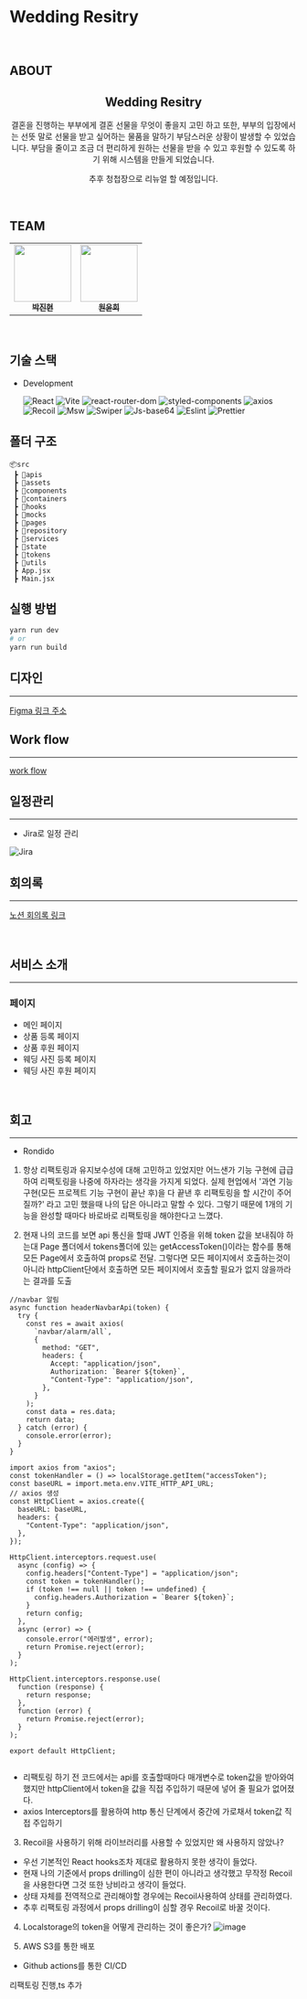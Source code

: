# Wedding Resitry

<br />

## ABOUT

<div align='center'>
    <h2> Wedding Resitry</h2>  
    <p>결혼을 진행하는 부부에게 결혼 선물을 무엇이 좋을지 고민 하고 또한, 부부의 입장에서는 선뜻 말로 선물을 받고 싶어하는 물품을 말하기 부담스러운 상황이 발생할 수 있었습니다.
부담을 줄이고 조금 더 편리하게 원하는 선물을 받을 수 있고 후원할 수 있도록 하기 위해 시스템을 만들게 되었습니다.</p>
    <p>추후 청첩장으로 리뉴얼 할 예정입니다.</p>
    <br />    
</div>

## TEAM

<div align='center'>
<table> 
  <tbody>
    <tr>            
       <td align="center"><a href="https://github.com/rondido"><img src="https://avatars.githubusercontent.com/u/55516901?v=4" width="100px;" alt=""/><br /><sub><b>박진현</b></sub></a><br /></td>
       <td align="center"><a href="https://github.com/YunHeeW"><img src="https://avatars.githubusercontent.com/u/102518144?v=4" width="100px;" alt=""/><br /><sub><b>원윤희</b></sub></a><br /></td>            
    </tr>
  </tbody>
</table>
</div>

<br />

## 기술 스택

- Development

  ![React](https://img.shields.io/badge/React-18.2.0-1E90FF?logo=React)
  ![Vite](https://img.shields.io/badge/Vite-4.1.0-C8C8FF?logo=Vite)
  ![react-router-dom](https://img.shields.io/badge/react--router-6.14.1-CA4245?logo=reactRouter)
  ![styled-components](https://img.shields.io/badge/styled--components%2Fcss-1.12.0-28A745?logo=styled-components)
  ![axios](https://img.shields.io/badge/axios-1.4.0-%23671DDF?logo=axios)
  ![Recoil](https://img.shields.io/badge/Recoil--0.7.7-1E90FF?logo=Recoil)
  ![Msw](https://img.shields.io/badge/Msw--1.1.0-FF8C8C?logo=Msw)
  ![Swiper](https://img.shields.io/badge/Swiper--9.1.0-0064FF?logo=Swiper)
  ![Js-base64](https://img.shields.io/badge/Js-base64--3.7.5-FFB400?logo=Js-base64)
  ![Eslint](https://img.shields.io/badge/Eslint--8.35.0-7B68EE?logo=Eslint)
  ![Prettier](https://img.shields.io/badge/Prettier--2.8.8-483D8B?logo=Prettier)

## 폴더 구조

```
📦src
 ┣ 📂apis
 ┣ 📂assets
 ┣ 📂components
 ┣ 📂containers
 ┣ 📂hooks
 ┣ 📂mocks
 ┣ 📂pages
 ┣ 📂repository
 ┣ 📂services 
 ┣ 📂state
 ┣ 📂tokens
 ┣ 📂utils
 ┣ App.jsx
 ┣ Main.jsx

```

## 실행 방법

```bash
yarn run dev
# or
yarn run build

```

## 디자인

---

<p><a href="https://www.figma.com/file/SOfzSbhZvdaFUsZ0j7LYvR/wedding-registry?node-id=501%3A2962&t=tSYXjYRKPVBnvgc0-0">Figma 링크 주소</a>
</p>

## Work flow

---

<p><a href="https://whimsical.com/wedding-AXkPY3swAd2tK6g4pmPmAr">work flow</a></p>

## 일정관리

---

- Jira로 일정 관리

![Jira](https://github.com/Wedding-Registry/Front/assets/55516901/deb1cef5-3be2-4874-9af5-054a09d1c4a0)

## 회의록

---

<p><a href="https://shell-barnacle-687.notion.site/TEAM-A-67efc05b8c2244ad8e438f22da89423e">노션 회의록 링크</a></p>

<br/>

## 서비스 소개

---

### 페이지

- 메인 페이지
- 상품 등록 페이지
- 상품 후원 페이지
- 웨딩 사진 등록 페이지
- 웨딩 사진 후원 페이지

<br />

## 회고

---

- Rondido

1. 항상 리팩토링과 유지보수성에 대해 고민하고 있었지만 어느샌가 기능 구현에 급급하여 리팩토링을 나중에 하자라는 생각을 가지게 되었다. 실제 현업에서 '과연 기능 구현(모든 프로젝트 기능 구현이 끝난 후)을 다 끝낸 후 리팩토링을 할 시간이 주어질까?' 라고 고민 했을때 나의 답은 아니라고 말할 수 있다. 그렇기 때문에 1개의 기능을 완성할 때마다 바로바로 리팩토링을 해야한다고 느꼈다.

2. 현재 나의 코드를 보면 api 통신을 할때 JWT 인증을 위해 token 값을 보내줘야 하는대 Page 폴더에서 tokens폴더에 있는 getAccessToken()이라는 함수를 통해 모든 Page에서 호출하여 props로 전달. 그렇다면 모든 페이지에서 호출하는것이 아니라 httpClient단에서 호출하면 모든 페이지에서 호출할 필요가 없지 않을까라는 결과를 도출

```
//navbar 알림
async function headerNavbarApi(token) {
  try {
    const res = await axios(
      `navbar/alarm/all`,
      {
        method: "GET",
        headers: {
          Accept: "application/json",
          Authorization: `Bearer ${token}`,
          "Content-Type": "application/json",
        },
      }
    );
    const data = res.data;
    return data;
  } catch (error) {
    console.error(error);
  }
}
```

```
import axios from "axios";
const tokenHandler = () => localStorage.getItem("accessToken");
const baseURL = import.meta.env.VITE_HTTP_API_URL;
// axios 생성
const HttpClient = axios.create({
  baseURL: baseURL,
  headers: {
    "Content-Type": "application/json",
  },
});

HttpClient.interceptors.request.use(
  async (config) => {
    config.headers["Content-Type"] = "application/json";
    const token = tokenHandler();
    if (token !== null || token !== undefined) {
      config.headers.Authorization = `Bearer ${token}`;
    }
    return config;
  },
  async (error) => {
    console.error("에러발생", error);
    return Promise.reject(error);
  }
);

HttpClient.interceptors.response.use(
  function (response) {
    return response;
  },
  function (error) {
    return Promise.reject(error);
  }
);

export default HttpClient;


```

- 리팩토링 하기 전 코드에서는 api를 호출할때마다 매개변수로 token값을 받아와여했지만 httpClient에서 token을 값을 직접 주입하기 때문에 넣어 줄 필요가 없어졌다.
- axios Interceptors를 활용하여 http 통신 단계에서 중간에 가로채서 token값 직접 주입하기


3. Recoil을 사용하기 위해 라이브러리를 사용할 수 있었지만 왜 사용하지 않았나?

- 우선 기본적인 React hooks조차 제대로 활용하지 못한 생각이 들었다.
- 현재 나의 기준에서 props drilling이 심한 편이 아니라고 생각했고 무작정 Recoil을 사용한다면 그것 또한 낭비라고 생각이 들었다.
- 상태 자체를 전역적으로 관리해야할 경우에는 Recoil사용하여 상태를 관리하였다.
- 추후 리팩토링 과정에서 props drilling이 심할 경우 Recoil로 바꿀 것이다.

4. Localstorage의 token을 어떻게 관리하는 것이 좋은가?
![image](https://github.com/Wedding-Registry/Front/assets/55516901/013fa310-c7e2-44e1-81b0-97202f15d66c)


5. AWS S3를 통한 배포
- Github actions를 통한 CI/CD

리팩토링 진행,ts 추가
